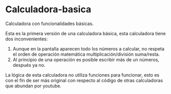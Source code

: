 # Calculadora-basica
Calculadora con funcionalidades básicas.

Esta es la primera versión de una calculadora básica, esta calculadora tiene dos inconvenientes:
1. Aunque en la pantalla aparecen todo los números a calcular, no respeta el orden de operación matemática multiplicación/división suma/resta.
2. Al principio de una operación es posible escribir más de un números, después ya no.

La lógica de esta calculadora no utiliza funciones para funcionar, esto es con el fín de ser más original con respecto al código de otras
calculadoras que abundan por youtube. 
